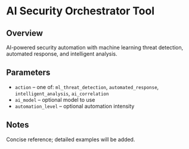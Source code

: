 # AI Security Orchestrator Tool

## Overview
AI-powered security automation with machine learning threat detection, automated response, and intelligent analysis.

## Parameters
- `action` – one of: `ml_threat_detection`, `automated_response`, `intelligent_analysis`, `ai_correlation`
- `ai_model` – optional model to use
- `automation_level` – optional automation intensity

## Notes
Concise reference; detailed examples will be added.

